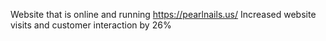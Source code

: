 Website that is online and running
https://pearlnails.us/
Increased website visits and customer
interaction by 26%

